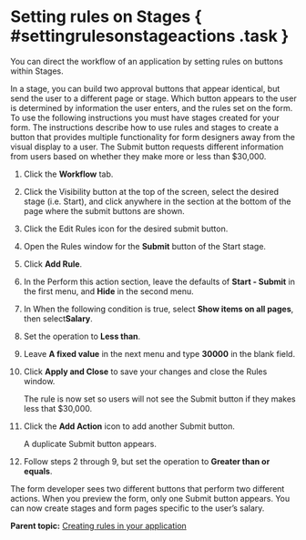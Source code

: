 # Setting rules on Stages { #settingrulesonstageactions .task }

You can direct the workflow of an application by setting rules on buttons within Stages.

In a stage, you can build two approval buttons that appear identical, but send the user to a different page or stage. Which button appears to the user is determined by information the user enters, and the rules set on the form. To use the following instructions you must have stages created for your form. The instructions describe how to use rules and stages to create a button that provides multiple functionality for form designers away from the visual display to a user. The Submit button requests different information from users based on whether they make more or less than $30,000.

1.  Click the **Workflow** tab.

2.  Click the Visibility button at the top of the screen, select the desired stage \(i.e. Start\), and click anywhere in the section at the bottom of the page where the submit buttons are shown.

3.  Click the Edit Rules icon for the desired submit button.

4.  Open the Rules window for the **Submit** button of the Start stage.

5.  Click **Add Rule**.

6.  In the Perform this action section, leave the defaults of **Start - Submit** in the first menu, and **Hide** in the second menu.

7.  In When the following condition is true, select **Show items on all pages**, then select**Salary**.

8.  Set the operation to **Less than**.

9.  Leave **A fixed value** in the next menu and type **30000** in the blank field.

10. Click **Apply and Close** to save your changes and close the Rules window.

    The rule is now set so users will not see the Submit button if they makes less that $30,000.

11. Click the **Add Action** icon to add another Submit button.

    A duplicate Submit button appears.

12. Follow steps 2 through 9, but set the operation to **Greater than or equals**.


The form developer sees two different buttons that perform two different actions. When you preview the form, only one Submit button appears. You can now create stages and form pages specific to the user’s salary.

**Parent topic:** [Creating rules in your application](ru_creating_rules_in_your_form.md)

